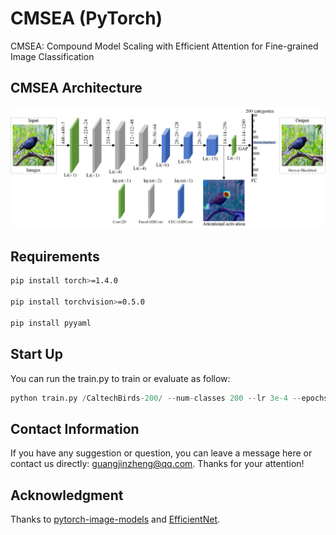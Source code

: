 # CMSEA (PyTorch)

CMSEA: Compound Model Scaling with Efficient Attention for Fine-grained Image Classification

## CMSEA Architecture
![Poster](results/cmsea.png)


## Requirements

```bash
pip install torch>=1.4.0

pip install torchvision>=0.5.0

pip install pyyaml
```
## Start Up
You can run the train.py to train or evaluate as follow:
``` python
python train.py /CaltechBirds-200/ --num-classes 200 --lr 3e-4 --epochs 200 --model tf_efficientnetv2_s
```

## Contact Information
If you have any suggestion or question, you can leave a message here or contact us directly: guangjinzheng@qq.com. Thanks for your attention!

## Acknowledgment
Thanks to [pytorch-image-models](https://github.com/rwightman/pytorch-image-models) and [EfficientNet](https://github.com/google/automl/tree/master/efficientnetv2).
